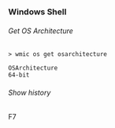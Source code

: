 ### Windows Shell

###### Get OS Architecture
```
> wmic os get osarchitecture

OSArchitecture
64-bit
```
###### Show history

F7

###
